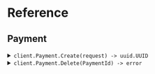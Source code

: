 # Reference
## Payment
<details><summary><code>client.Payment.Create(request) -> uuid.UUID</code></summary>
<dl>
<dd>

#### 🔌 Usage

<dl>
<dd>

<dl>
<dd>

```go
request := &fern.CreatePaymentRequest{
        Amount: 1,
        Currency: fern.CurrencyUsd,
    }
client.Payment.Create(
        context.TODO(),
        request,
    )
}
```
</dd>
</dl>
</dd>
</dl>

#### ⚙️ Parameters

<dl>
<dd>

<dl>
<dd>

**amount:** `int` 
    
</dd>
</dl>

<dl>
<dd>

**currency:** `*fern.Currency` 
    
</dd>
</dl>
</dd>
</dl>


</dd>
</dl>
</details>

<details><summary><code>client.Payment.Delete(PaymentId) -> error</code></summary>
<dl>
<dd>

#### 🔌 Usage

<dl>
<dd>

<dl>
<dd>

```go
client.Payment.Delete(
        context.TODO(),
        "paymentId",
    )
}
```
</dd>
</dl>
</dd>
</dl>

#### ⚙️ Parameters

<dl>
<dd>

<dl>
<dd>

**paymentId:** `string` 
    
</dd>
</dl>
</dd>
</dl>


</dd>
</dl>
</details>
